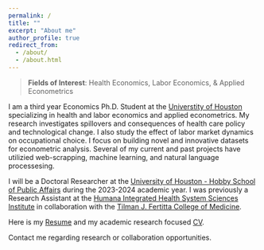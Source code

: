 ```yaml
---
permalink: /
title: ""
excerpt: "About me"
author_profile: true
redirect_from: 
  - /about/
  - /about.html
---
```


> **Fields of Interest**: Health Economics, Labor Economics, & Applied Econometrics


I am a third year Economics Ph.D. Student at the [Universtity of Houston](https://www.uh.edu/class/economics/) specializing in health and labor economics and applied econometrics. My research investigates spillovers and consequences of health care policy and technological change. I also study the effect of labor market dynamics on occupational choice. I focus on building novel and innovative datasets for econometric analysis. Several of my current and past projects have utilizied web-scrapping, machine learning, and natural language processesing.

I will be a Doctoral Researcher at the [University of Houston - Hobby School of Public Affairs](https://uh.edu/hobby/) during the 2023-2024 academic year. I was previously a Research Assistant at the [Humana Integrated Health System Sciences Institute](https://uh.edu/medicine/research/humana-institute/) in collaboration with the [Tilman J. Fertitta College of Medicine](https://uh.edu/medicine).

Here is my <a href="/files/Holbrook.Jordan.Resume.07.2023_web.pdf">Resume</a> and my academic research focused [CV](https://jordanholbrook.github.io/cv/). 

Contact me regarding research or collaboration opportunities. 





